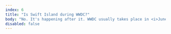 ```yaml
---
index: 6
title: "Is Swift Island during WWDC?"
body: "No. It's happening after it. WWDC usually takes place in <i>June</i>, while Swift Island is the 27th until the 29th of <i>August</i>. You will have some time to rest, catch up, and look forward to a great time on The Netherland's most beautiful island."
disabled: false
---
```

